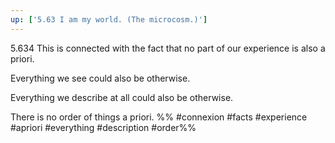 ```yaml
---
up: ['5.63 I am my world. (The microcosm.)']
---
```

5.634 This is connected with the fact that no part of our experience is also a priori.

Everything we see could also be otherwise.

Everything we describe at all could also be otherwise.

There is no order of things a priori.
%%
#connexion #facts #experience #apriori #everything #description #order%%